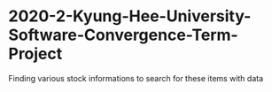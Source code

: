 # 2020-2-Kyung-Hee-University-Software-Convergence-Term-Project
Finding various stock informations to search for these items with data 
